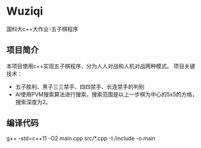 # Wuziqi
国科大c++大作业-五子棋程序

## 项目简介
本项目使用c++实现五子棋程序，分为人人对战和人机对战两种模式。
项目关键技术：
- 五子胜利、黑子三三禁手、四四禁手、长连禁手的判别
- AI使用PVM搜索算法进行搜索，搜索范围是以上一步棋为中心的5x5的方格，搜索深度为2。

## 编译代码
g++ -std=c++11 -O2 main.cpp src/*.cpp -I./include -o main